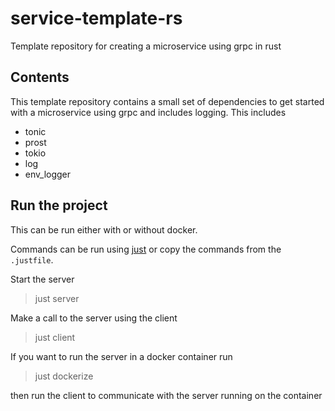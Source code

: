 # service-template-rs

Template repository for creating a microservice using grpc in rust

## Contents

This template repository contains a small set of dependencies to get started with a microservice using grpc and includes logging. This includes

- tonic
- prost
- tokio
- log
- env_logger

## Run the project

This can be run either with or without docker.

Commands can be run using [just](https://github.com/casey/just) or copy the commands from the `.justfile`.

Start the server

> just server

Make a call to the server using the client

> just client

If you want to run the server in a docker container run

> just dockerize

then run the client to communicate with the server running on the container
